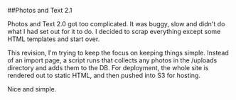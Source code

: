 ##Photos and Text 2.1

Photos and Text 2.0 got too complicated. It was buggy, slow and didn't do what I had set out for it to do. I decided to scrap everything except some HTML templates and start over.

This revision, I'm trying to keep the focus on keeping things simple. Instead of an import page, a script runs that collects any photos in the /uploads directory and adds them to the DB. For deployment, the whole site is rendered out to static HTML, and then pushed into S3 for hosting.

Nice and simple.
